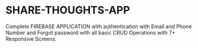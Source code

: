# SHARE-THOUGHTS-APP
Complete FIREBASE APPLICATION with authentication with Email and Phone Number and Forgot password with all basic CRUD Operations with 7+ Responsive Screens.
